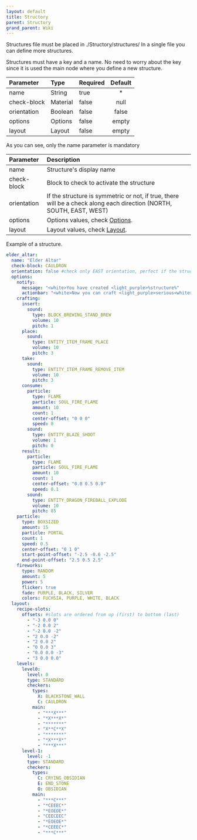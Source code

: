 ```yaml
---
layout: default
title: Structory
parent: Structory
grand_parent: Wiki
---
```


Structures file must be placed in ./Structory/structures/
In a single file you can define more structures.

Structures must have a key and a name. No need to worry about the key since it is used the main node where you define a new structure.


| Parameter   | Type     | Required | Default |
|:------------|:---------|:---------|:-------:|
| name        | String   | true     |    *    |
| check-block | Material | false    |  null   |
| orientation | Boolean  | false    |  false  |
| options     | Options  | false    |  empty  |
| layout      | Layout   | false    |  empty  |

As you can see, only the name parameter is mandatory


| Parameter   | Description                                                                                                          |
|:------------|:---------------------------------------------------------------------------------------------------------------------|
| name        | Structure's display name                                                                                             |
| check-block | Block to check to activate the structure                                                                             |
| orientation | If the structure is symmetric or not, if true, there will be a check along each direction (NORTH, SOUTH, EAST, WEST) |
| options     | Options values, check [Options]({{site.baseurl}}/wiki/structory/options).                                            |
| layout      | Layout values, check [Layout]({{site.baseurl}}/wiki/structory/layout).                                               |



Example of a structure.
```yaml
elder_altar:
  name: "Elder Altar"
  check-block: CAULDRON
  orientation: false #check only EAST orientation, perfect if the structure is symmetric
  options:
    notify:
      message: "<white>You have created <light_purple>%structure%"
      actionbar: "<white>Now you can craft <light_purple>serious<white> items"
    crafting:
      insert:
        sound:
          type: BLOCK_BREWING_STAND_BREW
          volume: 10
          pitch: 1
      place:
        sound:
          type: ENTITY_ITEM_FRAME_PLACE
          volume: 10
          pitch: 3
      take:
        sound:
          type: ENTITY_ITEM_FRAME_REMOVE_ITEM
          volume: 10
          pitch: 3
      consume:
        particle:
          type: FLAME
          particle: SOUL_FIRE_FLAME
          amount: 10
          count: 1
          center-offset: "0 0 0"
          speed: 0
        sound:
          type: ENTITY_BLAZE_SHOOT
          volume: 1
          pitch: 0
      result:
        particle:
          type: FLAME
          particle: SOUL_FIRE_FLAME
          amount: 10
          count: 1
          center-offset: "0.0 0.5 0.0"
          speed: 0.1
        sound:
          type: ENTITY_DRAGON_FIREBALL_EXPLODE
          volume: 10
          pitch: 85
    particle:
      type: BOXSIZED
      amount: 15
      particle: PORTAL
      count: 1
      speed: 0.5
      center-offset: "0 1 0"
      start-point-offset: "-2.5 -0.6 -2.5"
      end-point-offset: "2.5 0.5 2.5"
    fireworks:
      type: RANDOM
      amount: 5
      power: 5
      flicker: true
      fade: PURPLE, BLACK, SILVER
      colors: FUCHSIA, PURPLE, WHITE, BLACK
  layout:
    recipe-slots:
      offsets: #slots are ordered from up (first) to bottom (last)
        - "-3 0.0 0"
        - "-2 0.0 2"
        - "-2 0.0 -2"
        - "2 0.0 -2"
        - "2 0.0 2"
        - "0 0.0 3"
        - "0.0 0.0 -3"
        - "3 0.0 0.0"
    levels:
      level0:
        level: 0
        type: STANDARD
        checkers:
          types:
            X: BLACKSTONE_WALL
            C: CAULDRON
          main:
            - "***X***"
            - "*X***X*"
            - "*******"
            - "X**C**X"
            - "*******"
            - "*X***X*"
            - "***X***"
      level-1:
        level: -1
        type: STANDARD
        checkers:
          types:
            C: CRYING_OBSIDIAN
            E: END_STONE
            O: OBSIDIAN
          main:
            - "***C***"
            - "*CEEEC*"
            - "*EOEOE*"
            - "CEECEEC"
            - "*EOEOE*"
            - "*CEEEC*"
            - "***C***"
```